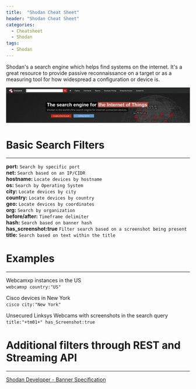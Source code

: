 ```yaml
---
title:  "Shodan Cheat Sheet"
header: "Shodan Cheat Sheet"
categories: 
  - Cheatsheet
  - Shodan
tags:
  - Shodan
---
```


Shodan's a search engine which helps find systems on the internet. It's a great resource to provide passive reconnaissance on a target or as a measuring tool for how widespread a configuration or device is.

![Shodan Banner](/assets/images/shodan_banner.jpg)  

# Basic Search Filters  
***
<strong>port:</strong> `Search by specific port`  
<strong>net:</strong> `Search based on an IP/CIDR`  
<strong>hostname:</strong> `Locate devices by hostname`  
<strong>os:</strong> `Search by Operating System`  
<strong>city:</strong> `Locate devices by city`  
<strong>country:</strong> `Locate devices by country`  
<strong>geo:</strong> `Locate devices by coordinates`  
<strong>org:</strong> `Search by organization`  
<strong>before/after:</strong> `Timeframe delimiter`  
<strong>hash:</strong> `Search based on banner hash`  
<strong>has_screenshot:true</strong> `Filter search based on a screenshot being present`  
<strong>title:</strong> `Search based on text within the title`  
  

# Examples
***
Webcamxp instances in the US  
`webcamxp country:"US"`  

Cisco devices in New York  
`cisco city:"New York"`  

Unsecured Linksys Webcams with screenshots in the search query  
`title:"+tm01+" has_Screenshot:true`  

# Additional filters through REST and Streaming API
***
[Shodan Developer - Banner Specification](https://developer.shodan.io/api/banner-specification)  
